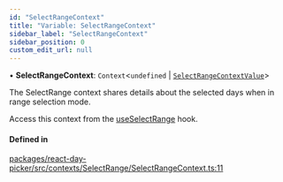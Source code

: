```yaml
---
id: "SelectRangeContext"
title: "Variable: SelectRangeContext"
sidebar_label: "SelectRangeContext"
sidebar_position: 0
custom_edit_url: null
---
```


• **SelectRangeContext**: `Context`<`undefined` \| [`SelectRangeContextValue`](../interfaces/SelectRangeContextValue)\>

The SelectRange context shares details about the selected days when in
range selection mode.

Access this context from the [useSelectRange](../functions/useSelectRange) hook.

#### Defined in

[packages/react-day-picker/src/contexts/SelectRange/SelectRangeContext.ts:11](https://github.com/gpbl/react-day-picker/blob/6bc3b9d0/packages/react-day-picker/src/contexts/SelectRange/SelectRangeContext.ts#L11)
